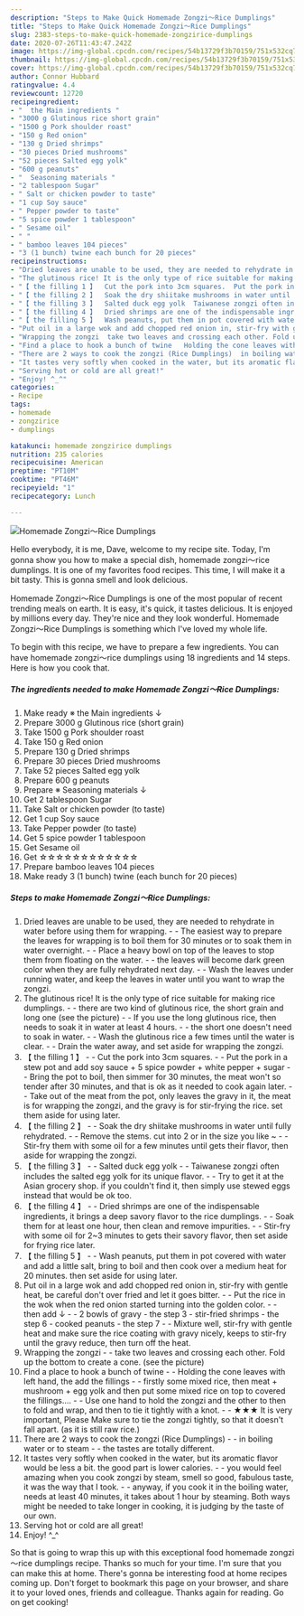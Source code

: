 ```yaml
---
description: "Steps to Make Quick Homemade Zongzi～Rice Dumplings"
title: "Steps to Make Quick Homemade Zongzi～Rice Dumplings"
slug: 2383-steps-to-make-quick-homemade-zongzirice-dumplings
date: 2020-07-26T11:43:47.242Z
image: https://img-global.cpcdn.com/recipes/54b13729f3b70159/751x532cq70/homemade-zongzi～rice-dumplings-recipe-main-photo.jpg
thumbnail: https://img-global.cpcdn.com/recipes/54b13729f3b70159/751x532cq70/homemade-zongzi～rice-dumplings-recipe-main-photo.jpg
cover: https://img-global.cpcdn.com/recipes/54b13729f3b70159/751x532cq70/homemade-zongzi～rice-dumplings-recipe-main-photo.jpg
author: Connor Hubbard
ratingvalue: 4.4
reviewcount: 12720
recipeingredient:
- "  the Main ingredients "
- "3000 g Glutinous rice short grain"
- "1500 g Pork shoulder roast"
- "150 g Red onion"
- "130 g Dried shrimps"
- "30 pieces Dried mushrooms"
- "52 pieces Salted egg yolk"
- "600 g peanuts"
- "  Seasoning materials "
- "2 tablespoon Sugar"
- " Salt or chicken powder to taste"
- "1 cup Soy sauce"
- " Pepper powder to taste"
- "5 spice powder 1 tablespoon"
- " Sesame oil"
- " "
- " bamboo leaves 104 pieces"
- "3 (1 bunch) twine each bunch for 20 pieces"
recipeinstructions:
- "Dried leaves are unable to be used, they are needed to rehydrate in water before using them for wrapping.  The easiest way to prepare the leaves for wrapping is to boil them for 30 minutes or to soak them in water overnight.  Place a heavy bowl on top of the leaves to stop them from floating on the water.   the leaves will become dark green color when they are fully rehydrated next day.   Wash the leaves under running water, and keep the leaves in water until you want to wrap the zongzi."
- "The glutinous rice! It is the only type of rice suitable for making rice dumplings.  there are two kind of glutinous rice, the short grain and long one (see the picture)  If you use the long glutinous rice, then needs to soak it in water at least 4 hours.  the short one doesn&#39;t need to soak in water.  Wash the glutinous rice a few times until the water is clear.  Drain the water away, and set aside for wrapping the zongzi."
- "【 the filling 1 】  Cut the pork into 3cm squares.  Put the pork in a stew pot and add soy sauce + 5 spice powder + white pepper + sugar   Bring the pot to boil, then simmer for 30 minutes, the meat won&#39;t so tender after 30 minutes, and that is ok as it needed to cook again later.   Take out of the meat from the pot, only leaves the gravy in it, the meat is for wrapping the zongzi, and the gravy is for stir-frying the rice. set them aside for using later."
- "【 the filling 2 】  Soak the dry shiitake mushrooms in water until fully rehydrated.   Remove the stems. cut into 2 or in the size you like ~   Stir-fry them with some oil for a few minutes until gets their flavor, then aside for wrapping the zongzi."
- "【 the filling 3 】  Salted duck egg yolk  Taiwanese zongzi often includes the salted egg yolk for its unique flavor.   Try to get it at the Asian grocery shop. if you couldn&#39;t find it, then simply use stewed eggs instead that would be ok too."
- "【 the filling 4 】  Dried shrimps are one of the indispensable ingredients, it brings a deep savory flavor to the rice dumplings.  Soak them for at least one hour, then clean and remove impurities.  Stir-fry with some oil for 2~3 minutes to gets their savory flavor, then set aside for frying rice later."
- "【 the filling 5 】  Wash peanuts, put them in pot covered with water and add a little salt, bring to boil and then cook over a medium heat for 20 minutes. then set aside for using later."
- "Put oil in a large wok and add chopped red onion in, stir-fry with gentle heat, be careful don&#39;t over fried and let it goes bitter.  Put the rice in the wok when the red onion started turning into the golden color.   then add ↓   2 bowls of gravy - the step 3 stir-fried shrimps - the step 6 cooked peanuts - the step 7   Mixture well, stir-fry with gentle heat and make sure the rice coating with gravy nicely, keeps to stir-fry until the gravy reduce, then turn off the heat."
- "Wrapping the zongzi  take two leaves and crossing each other. Fold up the bottom to create a cone. (see the picture)"
- "Find a place to hook a bunch of twine   Holding the cone leaves with left hand, the add the fillings   firstly some mixed rice, then meat + mushroom + egg yolk and then put some mixed rice on top to covered the fillings....   Use one hand to hold the zongzi and the other to then to fold and wrap, and then to tie it tightly with a knot.  ★★★ It is very important, Please Make sure to tie the zongzi tightly, so that it doesn&#39;t fall apart. (as it is still raw rice.)"
- "There are 2 ways to cook the zongzi (Rice Dumplings)  in boiling water or to steam  the tastes are totally different."
- "It tastes very softly when cooked in the water, but its aromatic flavor would be less a bit. the good part is lower calories.  you would feel amazing when you cook zongzi by steam, smell so good, fabulous taste, it was the way that I took.   anyway, if you cook it in the boiling water, needs at least 40 minutes, it takes about 1 hour by steaming. Both ways might be needed to take longer in cooking, it is judging by the taste of our own."
- "Serving hot or cold are all great!"
- "Enjoy! ^_^"
categories:
- Recipe
tags:
- homemade
- zongzirice
- dumplings

katakunci: homemade zongzirice dumplings 
nutrition: 235 calories
recipecuisine: American
preptime: "PT10M"
cooktime: "PT46M"
recipeyield: "1"
recipecategory: Lunch

---
```



![Homemade Zongzi～Rice Dumplings](https://img-global.cpcdn.com/recipes/54b13729f3b70159/751x532cq70/homemade-zongzi～rice-dumplings-recipe-main-photo.jpg)

Hello everybody, it is me, Dave, welcome to my recipe site. Today, I'm gonna show you how to make a special dish, homemade zongzi～rice dumplings. It is one of my favorites food recipes. This time, I will make it a bit tasty. This is gonna smell and look delicious.

Homemade Zongzi～Rice Dumplings is one of the most popular of recent trending meals on earth. It is easy, it's quick, it tastes delicious. It is enjoyed by millions every day. They're nice and they look wonderful. Homemade Zongzi～Rice Dumplings is something which I've loved my whole life.




To begin with this recipe, we have to prepare a few ingredients. You can have homemade zongzi～rice dumplings using 18 ingredients and 14 steps. Here is how you cook that.

<!--inarticleads1-->

##### The ingredients needed to make Homemade Zongzi～Rice Dumplings:

1. Make ready  ※ the Main ingredients ↓
1. Prepare 3000 g Glutinous rice (short grain)
1. Take 1500 g Pork shoulder roast
1. Take 150 g Red onion
1. Prepare 130 g Dried shrimps
1. Prepare 30 pieces Dried mushrooms
1. Take 52 pieces Salted egg yolk
1. Prepare 600 g peanuts
1. Prepare  ※ Seasoning materials ↓
1. Get 2 tablespoon Sugar
1. Take  Salt or chicken powder (to taste)
1. Get 1 cup Soy sauce
1. Take  Pepper powder (to taste)
1. Get 5 spice powder 1 tablespoon
1. Get  Sesame oil
1. Get  ☆☆☆☆☆☆☆☆☆☆☆☆
1. Prepare  bamboo leaves 104 pieces
1. Make ready 3 (1 bunch) twine (each bunch for 20 pieces)




<!--inarticleads2-->

##### Steps to make Homemade Zongzi～Rice Dumplings:

1. Dried leaves are unable to be used, they are needed to rehydrate in water before using them for wrapping. -  - The easiest way to prepare the leaves for wrapping is to boil them for 30 minutes or to soak them in water overnight. -  - Place a heavy bowl on top of the leaves to stop them from floating on the water.  -  - the leaves will become dark green color when they are fully rehydrated next day.  -  - Wash the leaves under running water, and keep the leaves in water until you want to wrap the zongzi.
1. The glutinous rice! It is the only type of rice suitable for making rice dumplings. -  - there are two kind of glutinous rice, the short grain and long one (see the picture) -  - If you use the long glutinous rice, then needs to soak it in water at least 4 hours. -  - the short one doesn&#39;t need to soak in water. -  - Wash the glutinous rice a few times until the water is clear. -  - Drain the water away, and set aside for wrapping the zongzi.
1. 【 the filling 1 】 -  - Cut the pork into 3cm squares. -  - Put the pork in a stew pot and add soy sauce + 5 spice powder + white pepper + sugar  -  - Bring the pot to boil, then simmer for 30 minutes, the meat won&#39;t so tender after 30 minutes, and that is ok as it needed to cook again later.  -  - Take out of the meat from the pot, only leaves the gravy in it, the meat is for wrapping the zongzi, and the gravy is for stir-frying the rice. set them aside for using later.
1. 【 the filling 2 】 -  - Soak the dry shiitake mushrooms in water until fully rehydrated.  -  - Remove the stems. cut into 2 or in the size you like ~  -  - Stir-fry them with some oil for a few minutes until gets their flavor, then aside for wrapping the zongzi.
1. 【 the filling 3 】 -  - Salted duck egg yolk -  - Taiwanese zongzi often includes the salted egg yolk for its unique flavor.  -  - Try to get it at the Asian grocery shop. if you couldn&#39;t find it, then simply use stewed eggs instead that would be ok too.
1. 【 the filling 4 】 -  - Dried shrimps are one of the indispensable ingredients, it brings a deep savory flavor to the rice dumplings. -  - Soak them for at least one hour, then clean and remove impurities. -  - Stir-fry with some oil for 2~3 minutes to gets their savory flavor, then set aside for frying rice later.
1. 【 the filling 5 】 -  - Wash peanuts, put them in pot covered with water and add a little salt, bring to boil and then cook over a medium heat for 20 minutes. then set aside for using later.
1. Put oil in a large wok and add chopped red onion in, stir-fry with gentle heat, be careful don&#39;t over fried and let it goes bitter. -  - Put the rice in the wok when the red onion started turning into the golden color.  -  - then add ↓  -  - 2 bowls of gravy - the step 3 - stir-fried shrimps - the step 6 - cooked peanuts - the step 7  -  - Mixture well, stir-fry with gentle heat and make sure the rice coating with gravy nicely, keeps to stir-fry until the gravy reduce, then turn off the heat.
1. Wrapping the zongzi -  - take two leaves and crossing each other. Fold up the bottom to create a cone. (see the picture)
1. Find a place to hook a bunch of twine  -  - Holding the cone leaves with left hand, the add the fillings  -  - firstly some mixed rice, then meat + mushroom + egg yolk and then put some mixed rice on top to covered the fillings....  -  - Use one hand to hold the zongzi and the other to then to fold and wrap, and then to tie it tightly with a knot. -  - ★★★ It is very important, Please Make sure to tie the zongzi tightly, so that it doesn&#39;t fall apart. (as it is still raw rice.)
1. There are 2 ways to cook the zongzi (Rice Dumplings) -  - in boiling water or to steam -  - the tastes are totally different.
1. It tastes very softly when cooked in the water, but its aromatic flavor would be less a bit. the good part is lower calories. -  - you would feel amazing when you cook zongzi by steam, smell so good, fabulous taste, it was the way that I took.  -  - anyway, if you cook it in the boiling water, needs at least 40 minutes, it takes about 1 hour by steaming. Both ways might be needed to take longer in cooking, it is judging by the taste of our own.
1. Serving hot or cold are all great!
1. Enjoy! ^_^




So that is going to wrap this up with this exceptional food homemade zongzi～rice dumplings recipe. Thanks so much for your time. I'm sure that you can make this at home. There's gonna be interesting food at home recipes coming up. Don't forget to bookmark this page on your browser, and share it to your loved ones, friends and colleague. Thanks again for reading. Go on get cooking!
